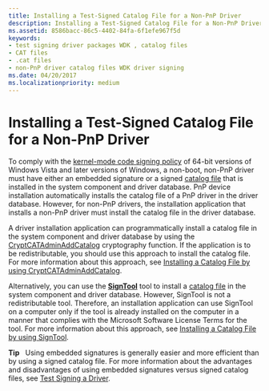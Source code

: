 ```yaml
---
title: Installing a Test-Signed Catalog File for a Non-PnP Driver
description: Installing a Test-Signed Catalog File for a Non-PnP Driver
ms.assetid: 8586bacc-86c5-4402-84fa-6f1efe967f5d
keywords:
- test signing driver packages WDK , catalog files
- CAT files
- .cat files
- non-PnP driver catalog files WDK driver signing
ms.date: 04/20/2017
ms.localizationpriority: medium
---
```


# Installing a Test-Signed Catalog File for a Non-PnP Driver


To comply with the [kernel-mode code signing policy](kernel-mode-code-signing-policy--windows-vista-and-later-.md) of 64-bit versions of Windows Vista and later versions of Windows, a non-boot, non-PnP driver must have either an embedded signature or a signed [catalog file](catalog-files.md) that is installed in the system component and driver database. PnP device installation automatically installs the catalog file of a PnP driver in the driver database. However, for non-PnP drivers, the installation application that installs a non-PnP driver must install the catalog file in the driver database.

A driver installation application can programmatically install a catalog file in the system component and driver database by using the [CryptCATAdminAddCatalog](http://go.microsoft.com/fwlink/p/?linkid=104926) cryptography function. If the application is to be redistributable, you should use this approach to install the catalog file. For more information about this approach, see [Installing a Catalog File by using CryptCATAdminAddCatalog](installing-a-catalog-file-by-using-cryptcatadminaddcatalog.md).

Alternatively, you can use the [**SignTool**](https://msdn.microsoft.com/library/windows/hardware/ff551778) tool to install a [catalog file](catalog-files.md) in the system component and driver database. However, SignTool is not a redistributable tool. Therefore, an installation application can use SignTool on a computer only if the tool is already installed on the computer in a manner that complies with the Microsoft Software License Terms for the tool. For more information about this approach, see [Installing a Catalog File by using SignTool](installing-a-catalog-file-by-using-signtool.md).

**Tip**   Using embedded signatures is generally easier and more efficient than by using a signed catalog file. For more information about the advantages and disadvantages of using embedded signatures versus signed catalog files, see [Test Signing a Driver](https://msdn.microsoft.com/windows-drivers/develop/signing_a_driver).

 

 

 





